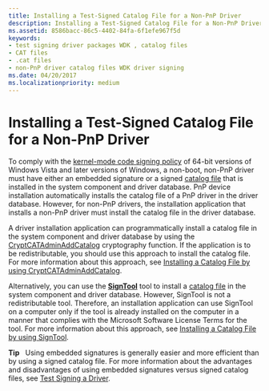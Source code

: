 ```yaml
---
title: Installing a Test-Signed Catalog File for a Non-PnP Driver
description: Installing a Test-Signed Catalog File for a Non-PnP Driver
ms.assetid: 8586bacc-86c5-4402-84fa-6f1efe967f5d
keywords:
- test signing driver packages WDK , catalog files
- CAT files
- .cat files
- non-PnP driver catalog files WDK driver signing
ms.date: 04/20/2017
ms.localizationpriority: medium
---
```


# Installing a Test-Signed Catalog File for a Non-PnP Driver


To comply with the [kernel-mode code signing policy](kernel-mode-code-signing-policy--windows-vista-and-later-.md) of 64-bit versions of Windows Vista and later versions of Windows, a non-boot, non-PnP driver must have either an embedded signature or a signed [catalog file](catalog-files.md) that is installed in the system component and driver database. PnP device installation automatically installs the catalog file of a PnP driver in the driver database. However, for non-PnP drivers, the installation application that installs a non-PnP driver must install the catalog file in the driver database.

A driver installation application can programmatically install a catalog file in the system component and driver database by using the [CryptCATAdminAddCatalog](http://go.microsoft.com/fwlink/p/?linkid=104926) cryptography function. If the application is to be redistributable, you should use this approach to install the catalog file. For more information about this approach, see [Installing a Catalog File by using CryptCATAdminAddCatalog](installing-a-catalog-file-by-using-cryptcatadminaddcatalog.md).

Alternatively, you can use the [**SignTool**](https://msdn.microsoft.com/library/windows/hardware/ff551778) tool to install a [catalog file](catalog-files.md) in the system component and driver database. However, SignTool is not a redistributable tool. Therefore, an installation application can use SignTool on a computer only if the tool is already installed on the computer in a manner that complies with the Microsoft Software License Terms for the tool. For more information about this approach, see [Installing a Catalog File by using SignTool](installing-a-catalog-file-by-using-signtool.md).

**Tip**   Using embedded signatures is generally easier and more efficient than by using a signed catalog file. For more information about the advantages and disadvantages of using embedded signatures versus signed catalog files, see [Test Signing a Driver](https://msdn.microsoft.com/windows-drivers/develop/signing_a_driver).

 

 

 





